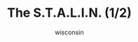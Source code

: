 ---
media: "images/rounds/soviet/stalin_1.png"
media_type: image
type: art
title: The S.T.A.L.I.N. (1/2)
author: [wisconsin]
desc: I do have the context for this. You're not getting it though.
---
